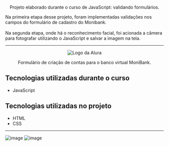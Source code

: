 <p align="center">Projeto elaborado durante o curso de JavaScript: validando formulários.</p>
Na primeira etapa desse projeto, foram implementadas validações nos campos do formulário de cadastro do Monibank.<br>
<br>
Na segunda etapa, onde há o reconhecimento facial, foi acionada a câmera para fotografar utilizando o JavaScript e salvar a imagem na tela.





<hr>

<p align="center"> <img src="https://github.com/MonicaHillman/aluraplay-requisicoes/blob/main/img/logo.png" alt="Logo da Alura"> </p>
<p align="center">Formulário de criação de contas para o banco virtual MoniBank.</p>

## Tecnologias utilizadas durante o curso
* JavaScript

## Tecnologias utilizadas no projeto
* HTML
* CSS
<hr>


![image](https://github.com/user-attachments/assets/48c50cc7-e359-4881-92c2-ebc05a93e7de)
![image](https://github.com/user-attachments/assets/4ffee51b-8bdb-4cac-a90f-068cfb0e2fe7)


